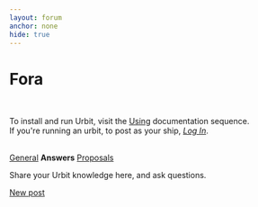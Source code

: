 ```yaml
---
layout: forum
anchor: none
hide: true
---
```


# Fora

<br />

To install and run Urbit, visit the [Using](https://urbit.org/docs/using)
documentation sequence.\
If you're running an urbit, to post as your ship, [_Log In_](/~~/).

<br />

<nav>
  <a class="subfora" href="../general">General</a>
  <b class="subfora active">Answers</b>
  <a class="subfora" href="../proposals">Proposals</a>
</nav>

Share your Urbit knowledge here, and ask questions.

<div class="link-next">
  <a href="./add">New post</a>
</div>

<br />

<div><list dataPath="./answers/posts" dataPreview="true" dataType="post" sortBy="bump"></list></div>

<link rel="stylesheet" href="../main.css" />

